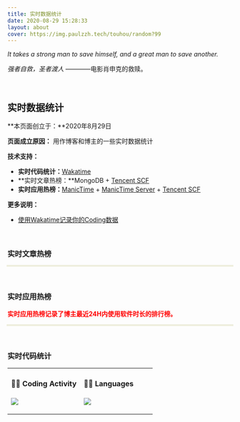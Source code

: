 ```yaml
---
title: 实时数据统计
date: 2020-08-29 15:28:33
layout: about
cover: https://img.paulzzh.tech/touhou/random?99
---
```


*It takes a strong man to save himself, and a great man to save another.*

*强者自救，圣者渡人*  ————电影肖申克的救赎。

<br/>

## **实时数据统计**

**本页面创立于：**2020年8月29日

**页面成立原因：** 用作博客和博主的一些实时数据统计

**技术支持：**

- **实时代码统计：**[Wakatime](https://wakatime.com/)
- **实时文章热榜：**MongoDB + [Tencent SCF](https://cloud.tencent.com/product/scf)
- **实时应用热榜：**[ManicTime](https://www.manictime.com/) + [ManicTime Server](https://manictime.uservoice.com/knowledgebase/articles/686154-what-is-manictime-server) + [Tencent SCF](https://cloud.tencent.com/product/scf)

**更多说明：**

-   [使用Wakatime记录你的Coding数据](https://jasonkayzk.github.io/2020/08/28/使用Wakatime记录你的Coding数据/)

<br/>

### **实时文章热榜**

<div>
<table id="passage-hot-list" class="hot-list-table" width="100%">
</table>
<style>
    .hot-list-table {
        line-height: 3.1;
        text-align: left;
        box-shadow: 0 0 0 2px #EED
    }
    article table td {
        border-right: 1px solid #eee;
        padding: 0px 40px;
        padding-top: 0px;
        padding-right: 80px;
        padding-bottom: 0px;
        padding-left: 20px;
    }
}
</style>
</div>
<script type="text/javascript">
$.get("https://service-rvqf6dam-1257829547.gz.apigw.tencentcs.com/hot_list/", (res) => {
        var data = res.data;
        var str = '';
        str += '<tr>'
        str += '<td valign="top" width="70%"><h3><b>文章名称</b></h3></td>';
        str += '<td><h3><b>日阅读数</b></h3></td>';
        str += '/<tr>'
        $.each(data, function(i, obj) {
            str += '<tr>'
            str += '<td valign="top" width="80%"><h4>' + obj.name + '</h4></td>';
            str += '<td valign="top" width="20%"><span>' + obj.view_count + '</span></td>';
            str += '</tr>'
        });
        $("#passage-hot-list").append(str);
    }
);
</script>

<br/>

### **实时应用热榜**

<font color="#f00">**实时应用热榜记录了博主最近24H内使用软件时长的排行榜。**</font>

<div>
<table id="app-hot-list" class="hot-list-table" width="100%">
</table>
<style>
    .hot-list-table {
        line-height: 3.1;
        text-align: left;
        box-shadow: 0 0 0 2px #EED
    }
    article table td {
        border-right: 1px solid #eee;
        padding: 0px 40px;
        padding-top: 0px;
        padding-right: 80px;
        padding-bottom: 0px;
        padding-left: 20px;
    }
}
</style>
</div>
<script type="text/javascript">
let query_length = 15;
let before_timespan = 24;
$.get("https://service-rvqf6dam-1257829547.gz.apigw.tencentcs.com/app_hot_list?query_length="+query_length+"&before_timespan="+before_timespan, (res) => {
        var data = res.data;
        var str = '';
        str += '<tr>'
        str += '<td valign="top" width="70%"><h3><b>应用软件名称</b></h3></td>';
        str += '<td><h3><b>使用时长/分钟</b></h3></td>';
        str += '/<tr>'
        $.each(data, function(i, obj) {
            str += '<tr>'
            str += '<td valign="top" width="80%"><h4>' + obj[0] + '</h4></td>';
            str += '<td valign="top" width="20%"><span>' + obj[1].toFixed(2) + '</span></td>';
            str += '</tr>'
        });
        $("#app-hot-list").append(str);
    }
);
</script>

<br/>

### **实时代码统计**

<table width="800px">
<tr>
<td valign="top" width="50%">

#### 🏊‍♂️ Coding Activity

<a href="https://wakatime.com"><img src="https://wakatime.com/share/@Jasonkay/a46bf7c6-ccbf-43e5-b141-7e841f581d87.png" /></a>

</td>

<td valign="top" width="50%">

#### 🤹‍♀️ Languages

<a href="https://wakatime.com"><img src="https://wakatime.com/share/@Jasonkay/4af7e151-248b-4260-8618-fdf60beec5d1.png" /></a>

</td>
</tr>
</table>

<br/>

<br/>